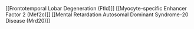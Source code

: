 [[Frontotemporal Lobar Degeneration (Ftld)]]
[[Myocyte-specific Enhancer Factor 2 (Mef2c)]]
[[Mental Retardation Autosomal Dominant Syndrome-20 Disease (Mrd20)]]
